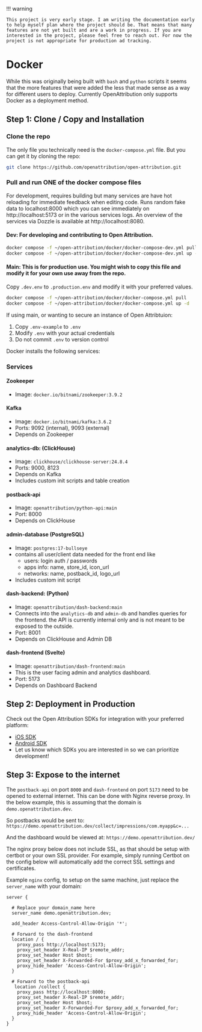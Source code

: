 !!! warning

    This project is very early stage. I am writing the documentation early to help myself plan where the project should be. That means that many features are not yet built and are a work in progress. If you are interested in the project, please feel free to reach out. For now the project is not appropriate for production ad tracking.

# Docker

While this was originally being built with `bash` and `python` scripts it seems that the more features that were added the less that made sense as a way for different users to deploy. Currently OpenAttribution only supports Docker as a deployment method.

## Step 1: Clone / Copy and Installation

### Clone the repo

The only file you technically need is the `docker-compose.yml` file. But you can get it by cloning the repo:

```sh
git clone https://github.com/openattribution/open-attribution.git
```

### Pull and run ONE of the docker compose files

For development, requires building but many services are have hot reloading for immediate feedback when editing code. Runs random fake data to localhost:8000 which you can see immediately on http://localhost:5173 or in the various services logs. An overview of the services via Dozzle is available at http://localhost:8080.

#### Dev: For developing and contributing to Open Attribution.

```sh
docker compose -f ~/open-attribution/docker/docker-compose-dev.yml pull
docker compose -f ~/open-attribution/docker/docker-compose-dev.yml up -d
```

#### Main: This is for production use. You might wish to copy this file and modify it for your own use away from the repo.

Copy `.dev.env` to `.production.env` and modify it with your preferred values.

```sh
docker compose -f ~/open-attribution/docker/docker-compose.yml pull
docker compose -f ~/open-attribution/docker/docker-compose.yml up -d
```

If using main, or wanting to secure an instance of Open Attribtuion:

1. Copy `.env-example` to `.env`
2. Modify `.env` with your actual credentials
3. Do not commit `.env` to version control

Docker installs the following services:

### Services

#### Zookeeper

- Image: `docker.io/bitnami/zookeeper:3.9.2`

#### Kafka

- Image: `docker.io/bitnami/kafka:3.6.2`
- Ports: 9092 (internal), 9093 (external)
- Depends on Zookeeper

#### analytics-db: (ClickHouse)

- Image: `clickhouse/clickhouse-server:24.8.4`
- Ports: 9000, 8123
- Depends on Kafka
- Includes custom init scripts and table creation

#### postback-api

- Image: `openattribution/python-api:main`
- Port: 8000
- Depends on ClickHouse

#### admin-database (PostgreSQL)

- Image: `postgres:17-bullseye`
- contains all user/client data needed for the front end like
  - users: login auth / passwords
  - apps info: name, store_id, icon_url
  - networks: name, postback_id, logo_url
- Includes custom init script

#### dash-backend: (Python)

- Image: `openattribution/dash-backend:main`
- Connects into the `analytics-db` and `admin-db` and handles queries for the frontend. the API is currently internal only and is not meant to be exposed to the outside.
- Port: 8001
- Depends on ClickHouse and Admin DB

#### dash-frontend (Svelte)

- Image: `openattribution/dash-frontend:main`
- This is the user facing admin and analytics dashboard.
- Port: 5173
- Depends on Dashboard Backend

## Step 2: Deployment in Production

Check out the Open Attribution SDKs for integration with your preferred platform:

- [iOS SDK](https://github.com/openattribution/oa-ios-sdk)
- [Android SDK](https://github.com/openattribution/oa-android-sdk)
- Let us know which SDKs you are interested in so we can prioritize development!

## Step 3: Expose to the internet

The `postback-api` on port `8000` and `dash-frontend` on port `5173` need to be opened to external internet. This can be done with Nginx reverse proxy. In the below example, this is assuming that the domain is `demo.openattribution.dev`.

So postbacks would be sent to:
`https://demo.openattribution.dev/collect/impressions/com.myapp&c=...`

And the dashboard would be viewed at:
`https://demo.openattribution.dev/`

The nginx proxy below does not include SSL, as that should be setup with certbot or your own SSL provider. For example, simply running Certbot on the config below will automatically add the correct SSL settings and certificates.

Example `nginx` config, to setup on the same machine, just replace the `server_name` with your domain:

```nginx
server {

  # Replace your domain_name here
  server_name demo.openattribution.dev;

  add_header Access-Control-Allow-Origin '*';

  # Forward to the dash-frontend
  location / {
    proxy_pass http://localhost:5173;
    proxy_set_header X-Real-IP $remote_addr;
    proxy_set_header Host $host;
    proxy_set_header X-Forwarded-For $proxy_add_x_forwarded_for;
    proxy_hide_header 'Access-Control-Allow-Origin';
  }

  # Forward to the postback-api
   location /collect {
    proxy_pass http://localhost:8000;
    proxy_set_header X-Real-IP $remote_addr;
    proxy_set_header Host $host;
    proxy_set_header X-Forwarded-For $proxy_add_x_forwarded_for;
    proxy_hide_header 'Access-Control-Allow-Origin';
  }
}

```
